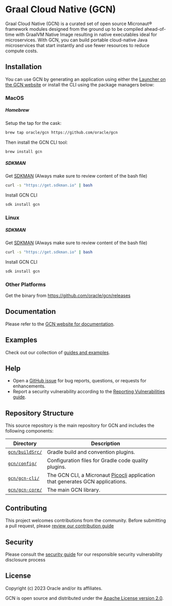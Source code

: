 # Graal Cloud Native (GCN)

Graal Cloud Native (GCN) is a curated set of open source Micronaut® framework modules designed from the ground up to be compiled ahead-of-time with GraalVM Native Image resulting in native executables ideal for microservices.
With GCN, you can build portable cloud-native Java microservices that start instantly and use fewer resources to reduce compute costs.

## Installation

You can use GCN by generating an application using either the [Launcher on the GCN website][launcher] or install the CLI using the package managers below:

### MacOS

##### Homebrew

Setup the tap for the cask:

```sh
brew tap oracle/gcn https://github.com/oracle/gcn
```

Then install the GCN CLI tool:

```sh
brew install gcn
```

##### SDKMAN

Get [SDKMAN](https://sdkman.io)  (Always make sure to review content of the bash file)
```sh
curl -s "https://get.sdkman.io" | bash
```
Install GCN CLI

```sh
sdk install gcn
```

### Linux

##### SDKMAN

Get [SDKMAN](https://sdkman.io)  (Always make sure to review content of the bash file)
```sh
curl -s "https://get.sdkman.io" | bash
```
Install GCN CLI

```sh
sdk install gcn
```

### Other Platforms

Get the binary from https://github.com/oracle/gcn/releases  

## Documentation

Please refer to the [GCN website for documentation][docs].

## Examples

Check out our collection of [guides and examples][guides].

## Help

* Open a [GitHub issue][issues] for bug reports, questions, or requests for enhancements.
* Report a security vulnerability according to the [Reporting Vulnerabilities guide][reporting-vulnerabilities].

## Repository Structure

This source repository is the main repository for GCN and includes the following components:

Directory | Description
------------ | -------------
[`gcn/buildSrc/`](gcn/buildSrc/) | Gradle build and convention plugins.
[`gcn/config/`](gcn/config/) | Configuration files for Gradle code quality plugins.
[`gcn/gcn-cli/`](gcn/gcn-cli/) | The GCN CLI, a Micronaut [Picocli](https://picocli.info/) application that generates GCN applications.
[`gcn/gcn-core/`](gcn/gcn-core/) | The main GCN library.

## Contributing

This project welcomes contributions from the community. Before submitting a pull request, please [review our contribution guide](./CONTRIBUTING.md)

## Security

Please consult the [security guide](./SECURITY.md) for our responsible security vulnerability disclosure process

## License

Copyright (c) 2023 Oracle and/or its affiliates.

GCN is open source and distributed under the [Apache License version 2.0](LICENSE.txt).

[docs]: https://www.graal.cloud/gcn/
[guides]: https://www.graal.cloud/gcn/guides/
[issues]: https://github.com/oracle/gcn/issues
[launcher]: https://www.graal.cloud/gcn/launcher/
[reporting-vulnerabilities]: https://www.oracle.com/corporate/security-practices/assurance/vulnerability/reporting.html
